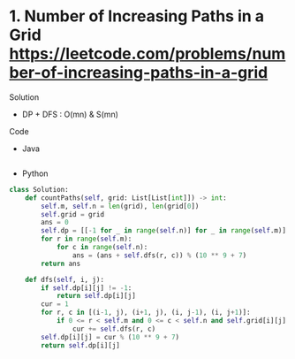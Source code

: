 # 1. Number of Increasing Paths in a Grid https://leetcode.com/problems/number-of-increasing-paths-in-a-grid

Solution

- DP + DFS : O(mn) & S(mn)

Code

- Java

```java

```

- Python

```python
class Solution:
    def countPaths(self, grid: List[List[int]]) -> int:
        self.m, self.n = len(grid), len(grid[0])
        self.grid = grid
        ans = 0
        self.dp = [[-1 for _ in range(self.n)] for _ in range(self.m)]
        for r in range(self.m):
            for c in range(self.n):
                ans = (ans + self.dfs(r, c)) % (10 ** 9 + 7)
        return ans

    def dfs(self, i, j):
        if self.dp[i][j] != -1:
            return self.dp[i][j]
        cur = 1
        for r, c in [(i-1, j), (i+1, j), (i, j-1), (i, j+1)]:
            if 0 <= r < self.m and 0 <= c < self.n and self.grid[i][j] < self.grid[r][c]:
                cur += self.dfs(r, c)
        self.dp[i][j] = cur % (10 ** 9 + 7)
        return self.dp[i][j]
```
